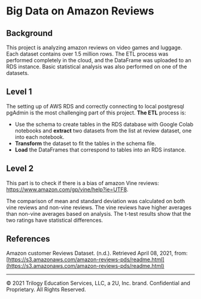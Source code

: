 # Big Data on Amazon Reviews

## Background

This project is analyzing amazon reviews on video games and luggage. Each dataset contains over 1.5 million rows. The ETL process was performed completely in the cloud, and the DataFrame was uploaded to an RDS instance. Basic statistical analysis was also performed on one of the datasets.

## Level 1
The setting up of AWS RDS and correctly connecting to local postgresql pgAdmin is the most challenging part of this project. **The ETL** process is:
* Use the schema to create tables in the RDS database with Google Colab notebooks and **extract** two datasets from the list at review dataset, one into each notebook.
* **Transform** the dataset to fit the tables in the schema file.
* **Load** the DataFrames that correspond to tables into an RDS instance.


## Level 2

This part is to check if there is a bias of amazon Vine reviews: https://www.amazon.com/gp/vine/help?ie=UTF8.

The comparison of mean and standard deviation was calculated on both vine reviews and non-vine reviews. The vine reviews have higher averages than non-vine averages based on analysis. The t-test results show that the two ratings have statistical differences.


## References

Amazon customer Reviews Dataset. (n.d.). Retrieved April 08, 2021, from: [https://s3.amazonaws.com/amazon-reviews-pds/readme.html](https://s3.amazonaws.com/amazon-reviews-pds/readme.html)

- - -

© 2021 Trilogy Education Services, LLC, a 2U, Inc. brand. Confidential and Proprietary. All Rights Reserved.
